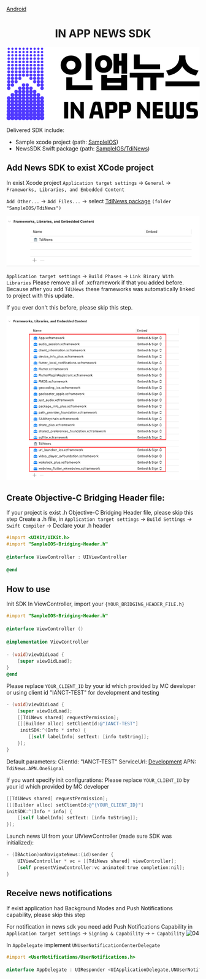 [Android](https://github.com/kaivumetacrew/Readme/tree/main/nsdkaos)

<div align="center">


# IN APP NEWS SDK
![logo_ko](https://raw.githubusercontent.com/kaivumetacrew/Readme/main/nsdkaos/logo_ko.png)

</div>

Delivered SDK include:

- Sample xcode project (path: [SampleIOS]())
- NewsSDK Swift package (path: [SampleIOS/TdiNews]())

## Add News SDK to exist XCode project

In exist Xcode project
`Application target settings` -> `General` -> `Frameworks, Libraries, and Embedded Content`

`Add Other...` -> `Add Files...` -> select [TdiNews package]() `(folder "SampleIOS/TdiNews")`

![embed_framework](https://raw.githubusercontent.com/kaivumetacrew/Readme/main/nsdkios/embed_framework.png)

`Application target settings` -> `Build Phases` -> `Link Binary With Libraries`
Please remove all of .xcframework if that you added before. Because after you add `TdiNews` these
frameworks was automatically linked to project with this update.

If you ever don't this before, please skip this step.

![remove_framework](https://raw.githubusercontent.com/kaivumetacrew/Readme/main/nsdkios/remove_framework.png)


## Create Objective-C Bridging Header file:
If your project is exist .h Objective-C Bridging Header file, please skip this step
Create a .h file, in `Application target settings` -> `Build Settings` -> `Swift Compiler` -> Declare your .h header
```objectivec
#import <UIKit/UIKit.h>
#import "SampleIOS-Bridging-Header.h"

@interface ViewController : UIViewController

@end
```

## How to use

Init SDK
In ViewController, import your `{YOUR_BRIDGING_HEADER_FILE.h}`
```objectivec
#import "SampleIOS-Bridging-Header.h"

@interface ViewController ()

@implementation ViewController

- (void)viewDidLoad {
    [super viewDidLoad];
}
@end
```

Please replace `YOUR_CLIENT_ID` by your id which provided by MC developer
or using client id "IANCT-TEST" for development and testing
```objectivec
- (void)viewDidLoad {
    [super viewDidLoad];
    [[TdiNews shared] requestPermission];
    [[[Builder alloc] setClientId:@"IANCT-TEST"]
     initSDK:^(Info * info) {
        [[self labelInfo] setText: [info toString]];
    }];
}
```

Default parameters:
ClientId: "IANCT-TEST"
ServiceUrl: [Development](https://api.inappnews.net)
APN: `TdiNews.APN.OneSignal`

If you want specify init configurations:
Please replace `YOUR_CLIENT_ID` by your id which provided by MC developer
```objectivec
[[TdiNews shared] requestPermission];
[[[Builder alloc] setClientId:@"{YOUR_CLIENT_ID}"]
initSDK:^(Info * info) {
    [[self labelInfo] setText: [info toString]];
}];
```

Launch news UI from your UIViewController (made sure SDK was initialized):
```objectivec
- (IBAction)onNavigateNews:(id)sender {
    UIViewController * vc = [[TdiNews shared] viewController];
    [self presentViewController:vc animated:true completion:nil];
}
```

## Receive news notifications
If exist application had Background Modes and Push Notifications capability, please skip this step

For notification in news sdk you need add Push Notifications Capability
in `Application target settings` -> `Signing & Capability` -> `+ Capability`
![04](https://raw.githubusercontent.com/kaivumetacrew/Readme/main/nsdkios/background_modes.png)

In `AppDelegate` implement `UNUserNotificationCenterDelegate` 
```objectivec
#import <UserNotifications/UserNotifications.h>

@interface AppDelegate : UIResponder <UIApplicationDelegate,UNUserNotificationCenterDelegate>
```

